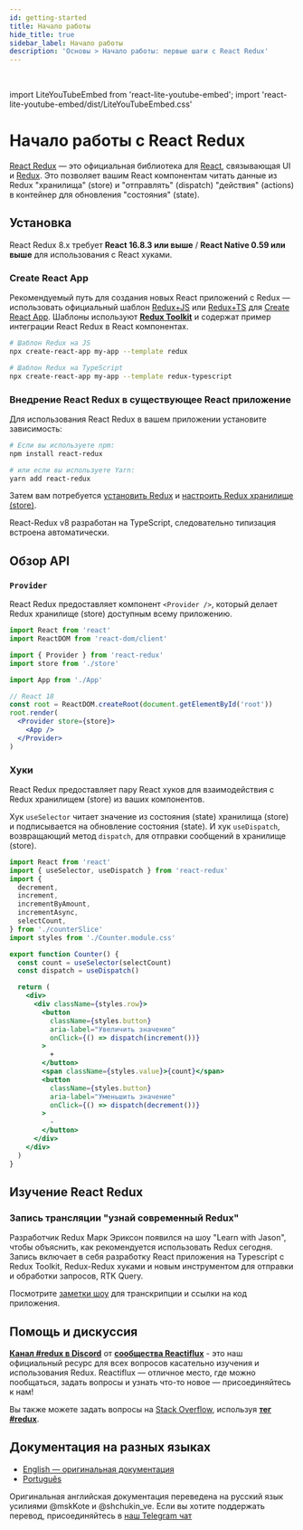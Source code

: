 ```yaml
---
id: getting-started
title: Начало работы
hide_title: true
sidebar_label: Начало работы
description: 'Основы > Начало работы: первые шаги с React Redux'
---
```


&nbsp;

import LiteYouTubeEmbed from 'react-lite-youtube-embed';
import 'react-lite-youtube-embed/dist/LiteYouTubeEmbed.css'

<!-- # Getting Started with React Redux -->
# Начало работы с React Redux

<!-- [React Redux](https://github.com/reduxjs/react-redux) is the official [React](https://reactjs.org/) UI bindings layer for [Redux](https://redux.js.org/). It lets your React components read data from a Redux store, and dispatch actions to the store to update state. -->
[React Redux](https://github.com/reduxjs/react-redux) — это официальная библиотека для [React](https://reactjs.org/), связывающая UI и [Redux](https://redux.js.org/). Это позволяет вашим React компонентам читать данные из Redux "хранилища" (store) и "отправлять" (dispatch) "действия" (actions) в контейнер для обновления "состояния" (state).

## Установка

React Redux 8.x требует **React 16.8.3 или выше** / **React Native 0.59 или выше** для использования с React хуками.

### Create React App

<!-- The recommended way to start new apps with React and Redux is by using the [official Redux+JS template](https://github.com/reduxjs/cra-template-redux) or [Redux+TS template](https://github.com/reduxjs/cra-template-redux-typescript) for [Create React App](https://github.com/facebook/create-react-app), which takes advantage of **[Redux Toolkit](https://redux-toolkit.js.org/)** and React Redux's integration with React components. -->
Рекомендуемый путь для создания новых React приложений с Redux — использовать официальный шаблон [Redux+JS](https://github.com/reduxjs/cra-template-redux) или [Redux+TS](https://github.com/reduxjs/cra-template-redux-typescript) для [Create React App](https://github.com/facebook/create-react-app). Шаблоны используют **[Redux Toolkit](https://redux-toolkit.js.org/)** и содержат пример интеграции React Redux в React компонентах.

```bash
# Шаблон Redux на JS
npx create-react-app my-app --template redux

# Шаблон Redux на TypeScript
npx create-react-app my-app --template redux-typescript
```

### Внедрение React Redux в существующее React приложение

Для использования React Redux в вашем приложении установите зависимость:

```bash
# Если вы используете npm:
npm install react-redux

# или если вы используете Yarn:
yarn add react-redux
```

Затем вам потребуется [установить Redux](https://redux.js.org/introduction/installation) и [настроить Redux хранилище (store)](https://redux.js.org/recipes/configuring-your-store/).

React-Redux v8 разработан на TypeScript, следовательно типизация встроена автоматически.

## Обзор API 

### `Provider`

React Redux предоставляет компонент `<Provider />`, который делает Redux хранилище (store) доступным всему приложению.

```jsx
import React from 'react'
import ReactDOM from 'react-dom/client'

import { Provider } from 'react-redux'
import store from './store'

import App from './App'

// React 18
const root = ReactDOM.createRoot(document.getElementById('root'))
root.render(
  <Provider store={store}>
    <App />
  </Provider>
)
```

### Хуки

<!-- React Redux provides a pair of custom React hooks that allow your React components to interact with the Redux store. -->
React Redux предоставляет пару React хуков для взаимодействия с Redux хранилищем (store) из ваших компонентов.

<!-- `useSelector` reads a value from the store state and subscribes to updates, while `useDispatch` returns the store's `dispatch` method to let you dispatch actions. -->
Хук `useSelector` читает значение из состояния (state) хранилища (store) и подписывается на обновление состояния (state). И хук `useDispatch`, возвращающий метод `dispatch`, для отправки сообщений в хранилище (store).


```jsx
import React from 'react'
import { useSelector, useDispatch } from 'react-redux'
import {
  decrement,
  increment,
  incrementByAmount,
  incrementAsync,
  selectCount,
} from './counterSlice'
import styles from './Counter.module.css'

export function Counter() {
  const count = useSelector(selectCount)
  const dispatch = useDispatch()

  return (
    <div>
      <div className={styles.row}>
        <button
          className={styles.button}
          aria-label="Увеличить значение"
          onClick={() => dispatch(increment())}
        >
          +
        </button>
        <span className={styles.value}>{count}</span>
        <button
          className={styles.button}
          aria-label="Уменьшить значение"
          onClick={() => dispatch(decrement())}
        >
          -
        </button>
      </div>
    </div>
  )
}
```

## Изучение React Redux

### Запись трансляции "узнай современный Redux"

Разработчик Redux Марк Эриксон появился на шоу "Learn with Jason", чтобы объяснить, как рекомендуется использовать Redux сегодня. Запись включает в себя разработку React приложения на Typescript с Redux Toolkit, Redux-Redux хуками и новым инструментом для отправки и обработки запросов, RTK Query.

Посмотрите [заметки шоу](https://www.learnwithjason.dev/let-s-learn-modern-redux) для транскрипции и ссылки на код приложения.

<LiteYouTubeEmbed 
    id="9zySeP5vH9c"
    title="Узнай современный Redux - Redux Toolkit, React-Redux хуки и RTK Query"
/>

## Помощь и дискуссия

<!-- The **[#redux channel](https://discord.gg/0ZcbPKXt5bZ6au5t)** of the **[Reactiflux Discord community](http://www.reactiflux.com)** is our official resource for all questions related to learning and using Redux. Reactiflux is a great place to hang out, ask questions, and learn - come join us! -->
**[Канал #redux в Discord](https://discord.gg/0ZcbPKXt5bZ6au5t)** от **[сообщества Reactiflux](http://www.reactiflux.com)** - это наш официальный ресурс для всех вопросов касательно изучения и использования Redux. Reactiflux — отличное место, где можно пообщаться, задать вопросы и узнать что-то новое — присоединяйтесь к нам!

Вы также можете задать вопросы на [Stack Overflow](https://stackoverflow.com), используя **[тег #redux](https://stackoverflow.com/questions/tagged/redux)**.

## Документация на разных языках
- [English — оригинальная документация](https://react-redux.js.org)
- [Português](https://fernandobelotto.github.io/react-redux)


Оригинальная английская документация переведена на русский язык усилиями @mskKote и @shchukin_ve. Если вы хотите поддержать перевод, присоединяйтесь в [наш Telegram чат](https://t.me/+E1Kjcjrrip8zZDFi)
